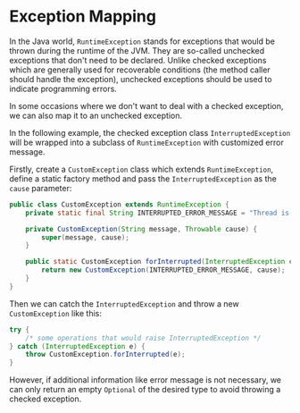 # Exception Mapping

In the Java world, `RuntimeException` stands for exceptions that would be thrown during the runtime of the JVM. They are so-called unchecked exceptions that don't need to be declared. Unlike checked exceptions which are generally used for recoverable conditions (the method caller should handle the exception), unchecked exceptions should be used to indicate programming errors.

In some occasions where we don't want to deal with a checked exception, we can also map it to an unchecked exception.

In the following example, the checked exception class `InterruptedException` will be wrapped into a subclass of `RuntimeException` with customized error message.

Firstly, create a `CustomException` class which extends `RuntimeException`, define a static factory method and pass the `InterruptedException` as the `cause` parameter:

```java
public class CustomException extends RuntimeException {
    private static final String INTERRUPTED_ERROR_MESSAGE = "Thread is interrupted";

    private CustomException(String message, Throwable cause) {
        super(message, cause);
    }

    public static CustomException forInterrupted(InterruptedException cause) {
        return new CustomException(INTERRUPTED_ERROR_MESSAGE, cause);
    }
}
```

Then we can catch the `InterruptedException` and throw a new `CustomException` like this:

```java
try {
    /* some operations that would raise InterruptedException */
} catch (InterruptedException e) {
    throw CustomException.forInterrupted(e);
}
```

However, if additional information like error message is not necessary, we can only return an empty `Optional` of the desired type to avoid throwing a checked exception.
